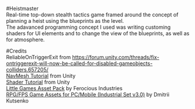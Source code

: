 #Heistmaster  
Real-time top-down stealth tactics game framed around the concept of planning a heist using the blueprints as the level.  
The adavanced programming concept I used was writing customing shaders for UI elements and to change the view of the blueprints, as well as for atmosphere.

#Credits   
ReliableOnTriggerExit from https://forum.unity.com/threads/fix-ontriggerexit-will-now-be-called-for-disabled-gameobjects-colliders.657205/   
[NavMesh Tutorial](https://learn.unity.com/tutorial/navigation-basics#) from Unity   
[Shader Tutorial](https://learn.unity.com/tutorial/writing-your-first-shader-in-unity#5c7f8528edbc2a002053b570) from Unity   
[Little Games Asset Pack](https://assetstore.unity.com/packages/3d/props/free-little-games-asset-pack-125089) by Ferocious Industries  
[RPG/FPS Game Assets for PC/Mobile (Industrial Set v3.0)](https://assetstore.unity.com/packages/3d/environments/industrial/rpg-fps-game-assets-for-pc-mobile-industrial-set-v3-0-101429) by
Dmitrii Kutsenko  

